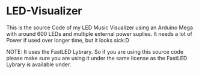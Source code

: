 # LED-Visualizer
This is the source Code of my LED Music Visualizer using an Arduino Mega with around 600 LEDs and multiple external power suplies. It needs a lot of Power if used over
longer time, but it looks sick:D

NOTE: It uses the FastLED Lybrary. So if you are using this source code please make sure you are using it under the same license as the FastLED Lybrary is available under.
